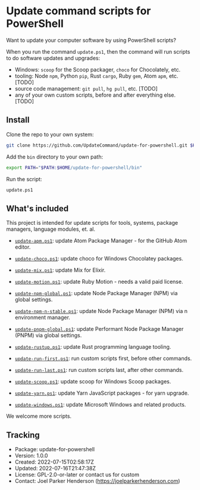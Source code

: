 # Update command scripts for PowerShell

Want to update your computer software by using PowerShell scripts?

When you run the command `update.ps1`, then the command will run scripts to do software updates and upgrades:

  * Windows: `scoop` for the Scoop packager, `choco` for Chocolately, etc.
  * tooling: Node `npm`, Python `pip`, Rust `cargo`, Ruby `gem`, Atom `apm`, etc. [TODO]
  * source code management: `git pull`, `hg pull`, etc. [TODO]
  * any of your own custom scripts, before and after everything else. [TODO]


## Install

Clone the repo to your own system:

```sh
git clone https://github.com/UpdateCommand/update-for-powershell.git $HOME/update-for-powershell
```

Add the `bin` directory to your own path:

```sh
export PATH="$PATH:$HOME/update-for-powershell/bin"
```

Run the script:

```sh
update.ps1
```

## What's included

This project is intended for update scripts for tools, systems, package managers, language modules, et. al.

  * [`update-apm.ps1`](bin/update-apm.ps1): update Atom Package Manager - for the GitHub Atom editor.

  * [`update-choco.ps1`](bin/update-choco.ps1): update choco for Windows Chocolatey packages.

  * [`update-mix.ps1`](bin/update-mix.ps1): update Mix for Elixir.

  * [`update-motion.ps1`](bin/update-motion.ps1): update Ruby Motion - needs a valid paid license.

  * [`update-npm-global.ps1`](bin/update-npm-global.ps1): update Node Package Manager (NPM) via global settings.

  * [`update-npm-n-stable.ps1`](bin/update-npm-n-stable.ps1): update Node Package Manager (NPM) via n environment manager.

  * [`update-pnpm-global.ps1`](bin/update-pnpm-global.ps1): update Performant Node Package Manager (PNPM) via global settings.

  * [`update-rustup.ps1`](bin/update-rustup.ps1): update Rust programming language tooling.

  * [`update-run-first.ps1`](bin/update-run-first.ps1): run custom scripts first, before other commands.

  * [`update-run-last.ps1`](bin/update-run-last.ps1): run custom scripts last, after other commands.

  * [`update-scoop.ps1`](bin/update-scoop.ps1): update scoop for Windows Scoop packages.

  * [`update-yarn.ps1`](bin/update-yarn.ps1): update Yarn JavaScript packages - for yarn upgrade.

  * [`update-windows.ps1`](bin/update-windows.ps1): update Microsoft Windows and related products.

We welcome more scripts.


## Tracking

  * Package: update-for-powershell
  * Version: 1.0.0
  * Created: 2022-07-15T02:58:17Z
  * Updated: 2022-07-16T21:47:38Z
  * License: GPL-2.0-or-later or contact us for custom
  * Contact: Joel Parker Henderson (https://joelparkerhenderson.com)
